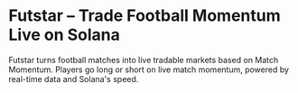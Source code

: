 # Futstar – Trade Football Momentum Live on Solana
Futstar turns football matches into live tradable markets based on Match Momentum.
Players go long or short on live match momentum, powered by real-time data and Solana's speed.
